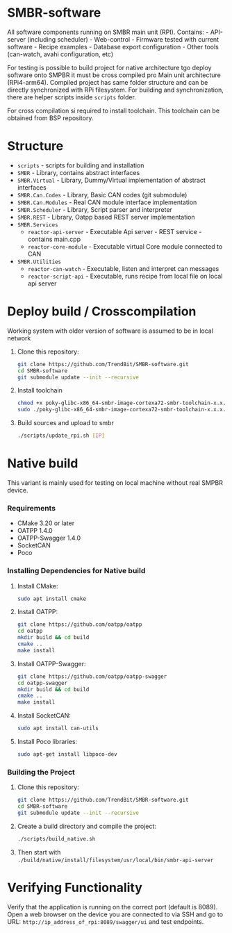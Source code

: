 # SMBR-software
All software components running on SMBR main unit (RPI).
Contains:
    - API-server (including scheduler)
    - Web-control
    - Firmware tested with current software
    - Recipe examples
    - Database export configuration
    - Other tools (can-watch, avahi configuration, etc)

For testing is possible to build project for native architecture tgo deploy software onto SMPBR it must be cross compiled pro Main unit architecture (RPi4-arm64). Compiled project has same folder structure and can be directly synchronized with RPi filesystem. For building and synchronization, there are helper scripts inside `scripts` folder.

For cross compilation si required to install toolchain. This toolchain can be obtained from BSP repository.

# Structure
- `scripts` - scripts for building and installation
- `SMBR` - Library, contains abstract interfaces
- `SMBR.Virtual` - Library, Dummy/Virtual implementation of abstract interfaces
- `SMBR.Can.Codes` - Library, Basic CAN codes (git submodule)
- `SMBR.Can.Modules` - Real CAN module interface implementation
- `SMBR.Scheduler` - Library, Script parser and interpreter
- `SMBR.REST` - Library, Oatpp based REST server implementation
- `SMBR.Services`
    - `reactor-api-server` - Executable Api server - REST service - contains main.cpp
    - `reactor-core-module` - Executable virtual Core module connected to CAN
- `SMBR.Utilities`
    - `reactor-can-watch` - Executable, listen and interpret can messages
    - `reactor-script-api` - Executable, runs recipe from local file on local api server

# Deploy build / Crosscompilation
Working system with older version of software is assumed to be in local network

1. Clone this repository:
    ```sh
    git clone https://github.com/TrendBit/SMBR-software.git
    cd SMBR-software
    git submodule update --init --recursive
    ```
2. Install toolchain
    ```sh
    chmod +x poky-glibc-x86_64-smbr-image-cortexa72-smbr-toolchain-x.x.x.sh
    sudo ./poky-glibc-x86_64-smbr-image-cortexa72-smbr-toolchain-x.x.x.sh -d /usr/local/smbr-kas/
    ```

3. Build sources and upload to smbr
    ```sh
    ./scripts/update_rpi.sh [IP]
    ```

# Native build
This variant is mainly used for testing on local machine without real SMPBR device.

### Requirements
- CMake 3.20 or later
- OATPP 1.4.0
- OATPP-Swagger 1.4.0
- SocketCAN
- Poco

### Installing Dependencies for Native build
1. Install CMake:
    ```sh
    sudo apt install cmake
    ```
2. Install OATPP:
    ```sh
    git clone https://github.com/oatpp/oatpp
    cd oatpp
    mkdir build && cd build
    cmake ..
    make install
    ```
3. Install OATPP-Swagger:
    ```sh
    git clone https://github.com/oatpp/oatpp-swagger
    cd oatpp-swagger
    mkdir build && cd build
    cmake ..
    make install
    ```
4. Install SocketCAN:
    ```sh
    sudo apt install can-utils
    ```
5. Install Poco libraries:
    ```sh
    sudo apt-get install libpoco-dev
    ```

### Building the Project
1. Clone this repository:
    ```sh
    git clone https://github.com/TrendBit/SMBR-software.git
    cd SMBR-software
    git submodule update --init --recursive
    ```
2. Create a build directory and compile the project:
    ```sh
    ./scripts/build_native.sh
    ```
3. Then start with `./build/native/install/filesystem/usr/local/bin/smbr-api-server`

# Verifying Functionality
Verify that the application is running on the correct port (default is 8089). Open a web browser on the device you are connected to via SSH and go to URL: `http://ip_address_of_rpi:8089/swagger/ui` and test endpoints.

